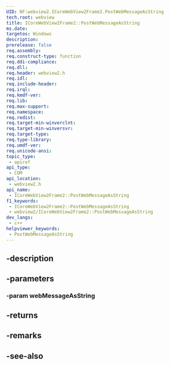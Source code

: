 ```yaml
---
UID: NF:webview2.ICoreWebView2Frame2.PostWebMessageAsString
tech.root: webview
title: ICoreWebView2Frame2::PostWebMessageAsString
ms.date: 
targetos: Windows
description: 
prerelease: false
req.assembly: 
req.construct-type: function
req.ddi-compliance: 
req.dll: 
req.header: webview2.h
req.idl: 
req.include-header: 
req.irql: 
req.kmdf-ver: 
req.lib: 
req.max-support: 
req.namespace: 
req.redist: 
req.target-min-winverclnt: 
req.target-min-winversvr: 
req.target-type: 
req.type-library: 
req.umdf-ver: 
req.unicode-ansi: 
topic_type:
 - apiref
api_type:
 - COM
api_location:
 - webview2.h
api_name:
 - ICoreWebView2Frame2::PostWebMessageAsString
f1_keywords:
 - ICoreWebView2Frame2::PostWebMessageAsString
 - webview2/ICoreWebView2Frame2::PostWebMessageAsString
dev_langs:
 - c++
helpviewer_keywords:
 - PostWebMessageAsString
---
```


## -description

## -parameters

### -param webMessageAsString

## -returns

## -remarks

## -see-also

